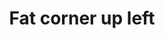---
title: Fat corner up left
tags: ["fat", "corner", "up", "left", "direction", "pointing", "movement"]
icon: fat-corner-up-left
svg: '<svg xmlns="http://www.w3.org/2000/svg" width="24" height="24" fill="none" viewBox="0 0 24 24" stroke-width="1.5" stroke-linecap="round" stroke-linejoin="round" stroke="currentColor"><path d="M21 19.923c-2.202-2.81-4.157-4.406-5.866-4.785-1.709-.38-3.336-.436-4.88-.172V20L3 11.786 10.253 4v4.784C13.11 8.808 15.54 9.88 17.54 12s3.154 4.761 3.461 7.923Z"/></svg>'
---